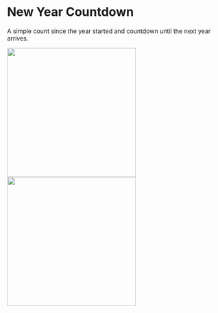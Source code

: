 # New Year Countdown
A simple count since the year started and countdown until the next year arrives.

<p float="left">
  <img src="https://user-images.githubusercontent.com/69304255/172343358-4446fa6d-905b-44c8-baf4-789cbec7aeba.png" width="300" />
  <img src="https://user-images.githubusercontent.com/69304255/172343383-5e4d2377-ce32-42d1-83d9-399d5503938e.png" width="300" /> 
</p>
